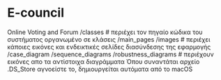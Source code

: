 # E-council
Online Voting and Forum
/classes #  περιέχει τον πηγαίο κώδικα του συστήματος οργανωμένο σε κλάσεις
/main_pages /images # περιέχει κάποιες εικόνες και ενδεικτικές σελίδες διασύνδεσης της εφαρμογής
/case_diagram /sequence_diagrams /robustness_diagrams # περιέχουν εικόνες απο τα αντίστοιχα διαγράμματα
Όπου συναντάται αρχείο .DS_Store αγνοείστε το, δημιουργείται αυτόματα από το macOS
